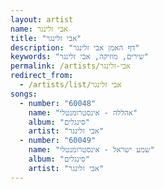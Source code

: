 ```yaml
---
layout: artist
name: אבי זלינגר
title: "אבי זלינגר"
description: "דף האמן אבי זלינגר"
keywords: "שירים, מוזיקה, אבי זלינגר"
permalink: /artists/אבי-זלינגר
redirect_from:
  - /artists/list/אבי זלינגר
songs:
  - number: "60048"
    name: "אהללה - אינסטרומנטלי"
    album: "סינגלים"
    artist: "אבי זלינגר"
  - number: "60049"
    name: "שמע ישראל - אינסטרומנטלי"
    album: "סינגלים"
    artist: "אבי זלינגר"
---
```

